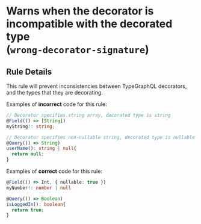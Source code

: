 # Warns when the decorator is incompatible with the decorated type<br/>(`wrong-decorator-signature`)

## Rule Details

This rule will prevent inconsistencies between TypeGraphQL decorators, and the types that they are decorating.

Examples of **incorrect** code for this rule:

```ts
// Decorator specifies string array, decorated type is string
@Field(() => [String])
myString!: string;
```

```ts
// Decorator specifies non-nullable string, decorated type is nullable string
@Query(() => String)
userName(): string | null{
  return null;
}
```

Examples of **correct** code for this rule:

```ts
@Field(() => Int, { nullable: true })
myNumber!: number | null
```

```ts
@Query(() => Boolean)
isLoggedIn(): boolean{
  return true;
}
```
